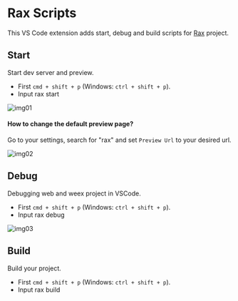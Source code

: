 # Rax Scripts

This VS Code extension adds start, debug and build scripts for [Rax](https://rax.js.org/) project.

## Start

Start dev server and preview.

* First `cmd + shift + p` (Windows: `ctrl + shift + p`).
* Input rax start

![img01](https://img.alicdn.com/tfs/TB1M1rfvYj1gK0jSZFuXXcrHpXa-2860-1530.gif)

#### How to change the default preview page?

Go to your settings, search for "rax" and set `Preview Url` to your desired url.

![img02](https://img.alicdn.com/tfs/TB16CTTv5_1gK0jSZFqXXcpaXXa-1602-566.png)

## Debug

Debugging web and weex project in VSCode.

* First `cmd + shift + p` (Windows: `ctrl + shift + p`).
* Input rax debug

![img03](https://img.alicdn.com/tfs/TB1mBy.vYj1gK0jSZFuXXcrHpXa-2878-1664.jpg)

## Build

Build your project.

* First `cmd + shift + p` (Windows: `ctrl + shift + p`).
* Input rax build




